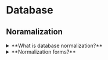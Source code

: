 # Database 

## Noramalization

<details>
<summary>**What is database normalization?**</summary>
    Database normalization is the process of organizing a relational database in an
    organized and consistent way in order to reduce data redundancy and improve 
    data integrity.
</details>


<details>
<summary>**Normalization forms?**</summary>
    There are several normalization forms from 1NF to 6NF. However in most practical
    applications, normalization achives its best in 3rd Normal Form.
</details>


